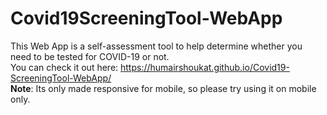 # Covid19ScreeningTool-WebApp
This Web App is a self-assessment tool to help determine whether you need to be tested for COVID-19 or not. <br>
You can check it out here: https://humairshoukat.github.io/Covid19-ScreeningTool-WebApp/ <br>
**Note**: Its only made responsive for mobile, so please try using it on mobile only.

